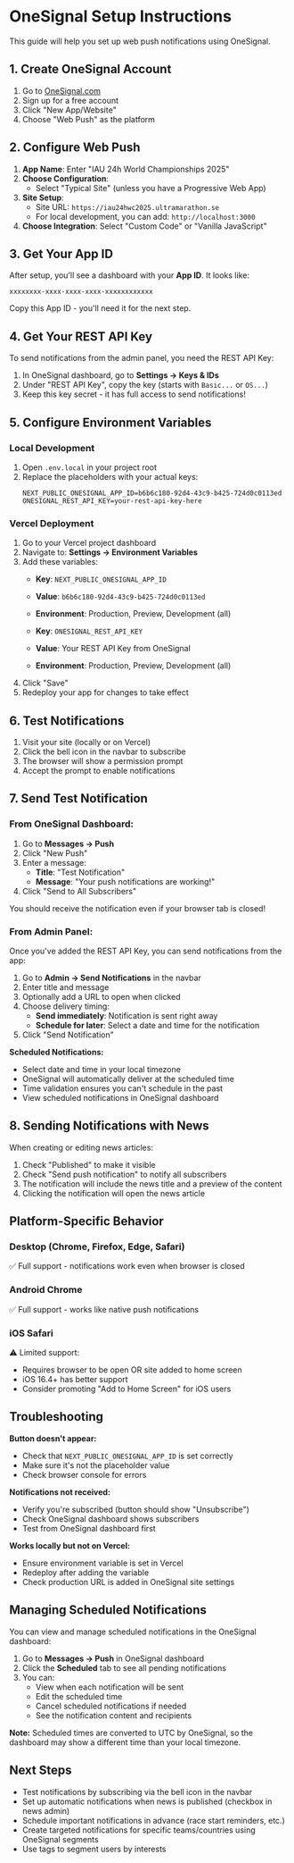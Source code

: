 # OneSignal Setup Instructions

This guide will help you set up web push notifications using OneSignal.

## 1. Create OneSignal Account

1. Go to [OneSignal.com](https://onesignal.com)
2. Sign up for a free account
3. Click "New App/Website"
4. Choose "Web Push" as the platform

## 2. Configure Web Push

1. **App Name**: Enter "IAU 24h World Championships 2025"
2. **Choose Configuration**:
   - Select "Typical Site" (unless you have a Progressive Web App)
3. **Site Setup**:
   - Site URL: `https://iau24hwc2025.ultramarathon.se`
   - For local development, you can add: `http://localhost:3000`
4. **Choose Integration**: Select "Custom Code" or "Vanilla JavaScript"

## 3. Get Your App ID

After setup, you'll see a dashboard with your **App ID**. It looks like:
```
xxxxxxxx-xxxx-xxxx-xxxx-xxxxxxxxxxxx
```

Copy this App ID - you'll need it for the next step.

## 4. Get Your REST API Key

To send notifications from the admin panel, you need the REST API Key:

1. In OneSignal dashboard, go to **Settings → Keys & IDs**
2. Under "REST API Key", copy the key (starts with `Basic...` or `OS...`)
3. Keep this key secret - it has full access to send notifications!

## 5. Configure Environment Variables

### Local Development

1. Open `.env.local` in your project root
2. Replace the placeholders with your actual keys:
   ```env
   NEXT_PUBLIC_ONESIGNAL_APP_ID=b6b6c180-92d4-43c9-b425-724d0c0113ed
   ONESIGNAL_REST_API_KEY=your-rest-api-key-here
   ```

### Vercel Deployment

1. Go to your Vercel project dashboard
2. Navigate to: **Settings → Environment Variables**
3. Add these variables:
   - **Key**: `NEXT_PUBLIC_ONESIGNAL_APP_ID`
   - **Value**: `b6b6c180-92d4-43c9-b425-724d0c0113ed`
   - **Environment**: Production, Preview, Development (all)

   - **Key**: `ONESIGNAL_REST_API_KEY`
   - **Value**: Your REST API Key from OneSignal
   - **Environment**: Production, Preview, Development (all)
4. Click "Save"
5. Redeploy your app for changes to take effect

## 6. Test Notifications

1. Visit your site (locally or on Vercel)
2. Click the bell icon in the navbar to subscribe
3. The browser will show a permission prompt
4. Accept the prompt to enable notifications

## 7. Send Test Notification

### From OneSignal Dashboard:

1. Go to **Messages → Push**
2. Click "New Push"
3. Enter a message:
   - **Title**: "Test Notification"
   - **Message**: "Your push notifications are working!"
4. Click "Send to All Subscribers"

You should receive the notification even if your browser tab is closed!

### From Admin Panel:

Once you've added the REST API Key, you can send notifications from the app:

1. Go to **Admin → Send Notifications** in the navbar
2. Enter title and message
3. Optionally add a URL to open when clicked
4. Choose delivery timing:
   - **Send immediately**: Notification is sent right away
   - **Schedule for later**: Select a date and time for the notification
5. Click "Send Notification"

**Scheduled Notifications:**
- Select date and time in your local timezone
- OneSignal will automatically deliver at the scheduled time
- Time validation ensures you can't schedule in the past
- View scheduled notifications in OneSignal dashboard

## 8. Sending Notifications with News

When creating or editing news articles:

1. Check "Published" to make it visible
2. Check "Send push notification" to notify all subscribers
3. The notification will include the news title and a preview of the content
4. Clicking the notification will open the news article

## Platform-Specific Behavior

### Desktop (Chrome, Firefox, Edge, Safari)
✅ Full support - notifications work even when browser is closed

### Android Chrome
✅ Full support - works like native push notifications

### iOS Safari
⚠️ Limited support:
- Requires browser to be open OR site added to home screen
- iOS 16.4+ has better support
- Consider promoting "Add to Home Screen" for iOS users

## Troubleshooting

**Button doesn't appear:**
- Check that `NEXT_PUBLIC_ONESIGNAL_APP_ID` is set correctly
- Make sure it's not the placeholder value
- Check browser console for errors

**Notifications not received:**
- Verify you're subscribed (button should show "Unsubscribe")
- Check OneSignal dashboard shows subscribers
- Test from OneSignal dashboard first

**Works locally but not on Vercel:**
- Ensure environment variable is set in Vercel
- Redeploy after adding the variable
- Check production URL is added in OneSignal site settings

## Managing Scheduled Notifications

You can view and manage scheduled notifications in the OneSignal dashboard:

1. Go to **Messages → Push** in OneSignal dashboard
2. Click the **Scheduled** tab to see all pending notifications
3. You can:
   - View when each notification will be sent
   - Edit the scheduled time
   - Cancel scheduled notifications if needed
   - See the notification content and recipients

**Note:** Scheduled times are converted to UTC by OneSignal, so the dashboard may show a different time than your local timezone.

## Next Steps

- Test notifications by subscribing via the bell icon in the navbar
- Set up automatic notifications when news is published (checkbox in news admin)
- Schedule important notifications in advance (race start reminders, etc.)
- Create targeted notifications for specific teams/countries using OneSignal segments
- Use tags to segment users by interests

